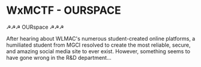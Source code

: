 # WxMCTF - OURSPACE

☭☭☭ OURspace ☭☭☭

After hearing about WLMAC's numerous student-created online platforms, a humiliated student from MGCI resolved to create the most reliable, secure, and amazing social media site to ever exist. However, something seems to have gone wrong in the R&D department... 

